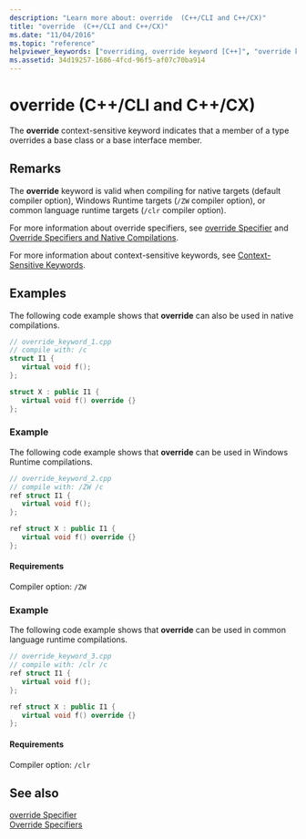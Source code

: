 ```yaml
---
description: "Learn more about: override  (C++/CLI and C++/CX)"
title: "override  (C++/CLI and C++/CX)"
ms.date: "11/04/2016"
ms.topic: "reference"
helpviewer_keywords: ["overriding, override keyword [C++]", "override keyword [C++]"]
ms.assetid: 34d19257-1686-4fcd-96f5-af07c70ba914
---
```

# override  (C++/CLI and C++/CX)

The **override** context-sensitive keyword indicates that a member of a type overrides a base class or a base interface member.

## Remarks

The **override** keyword is valid when compiling for native targets (default compiler option), Windows Runtime targets (`/ZW` compiler option), or common language runtime targets (`/clr` compiler option).

For more information about override specifiers, see [override Specifier](../cpp/override-specifier.md) and [Override Specifiers and Native Compilations](../dotnet/how-to-declare-override-specifiers-in-native-compilations-cpp-cli.md).

For more information about context-sensitive keywords, see [Context-Sensitive Keywords](context-sensitive-keywords-cpp-component-extensions.md).

## Examples

The following code example shows that **override** can also be used in native compilations.

```cpp
// override_keyword_1.cpp
// compile with: /c
struct I1 {
   virtual void f();
};

struct X : public I1 {
   virtual void f() override {}
};
```

### Example

The following code example shows that **override** can be used in Windows Runtime compilations.

```cpp
// override_keyword_2.cpp
// compile with: /ZW /c
ref struct I1 {
   virtual void f();
};

ref struct X : public I1 {
   virtual void f() override {}
};
```

#### Requirements

Compiler option: `/ZW`

### Example

The following code example shows that **override** can be used in common language runtime compilations.

```cpp
// override_keyword_3.cpp
// compile with: /clr /c
ref struct I1 {
   virtual void f();
};

ref struct X : public I1 {
   virtual void f() override {}
};
```

#### Requirements

Compiler option: `/clr`

## See also

[override Specifier](../cpp/override-specifier.md)<br/>
[Override Specifiers](override-specifiers-cpp-component-extensions.md)
